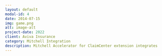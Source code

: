 ```yaml
---
layout: default
modal-id: 4
date: 2014-07-15
img: game.png
alt: image-alt
project-date: 2022
client: Aviva Insurance
category: Mitchell Integration
description: Mitchell Accelerator for ClaimCenter extension integrates ClaimCenter to vendor application for autoestimation .This application is open,modular, end to end physical damage claims settlement solution. It reduces leakage and improves the customer experience by providing efficient damage assessment and indemnification process.
---
```

